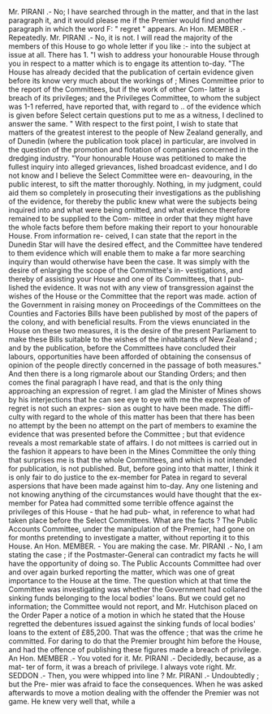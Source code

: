 Mr. PIRANI .- No; I have searched through in the matter, and that in the last paragraph it, and it would please me if the Premier would find another paragraph in which the word F: " regret " appears. An Hon. MEMBER .- Repeatedly. Mr. PIRANI .- No, it is not. I will read the majority of the members of this House to go whole letter if you like :- into the subject at issue at all. There has 1\. "I wish to address your honourable House through you in respect to a matter which is to engage its attention to-day. "The House has already decided that the publication of certain evidence given before its know very much about the workings of ; Mines Committee prior to the report of the Committees, but if the work of other Com- latter is a breach of its privileges; and the Privileges Committee, to whom the subject was 1-1 referred, have reported that, with regard to .. of the evidence which is given before Select certain questions put to me as a witness, I declined to answer the same. " With respect to the first point, I wish to state that matters of the greatest interest to the people of New Zealand generally, and of Dunedin (where the publication took place) in particular, are involved in the question of the promotion and flotation of companies concerned in the dredging industry. "Your honourable House was petitioned to make the fullest inquiry into alleged grievances, lished broadcast evidence, and I do not know and I believe the Select Committee were en- deavouring, in the public interest, to sift the matter thoroughly. Nothing, in my judgment, could aid them so completely in prosecuting their investigations as the publishing of the evidence, for thereby the public knew what were the subjects being inquired into and what were being omitted, and what evidence therefore remained to be supplied to the Com- mittee in order that they might have the whole facts before them before making their report to your honourable House. From information re- ceived, I can state that the report in the Dunedin Star will have the desired effect, and the Committee have tendered to them evidence which will enable them to make a far more searching inquiry than would otherwise have been the case. It was simply with the desire of enlarging the scope of the Committee's in- vestigations, and thereby of assisting your House and one of its Committees, that I pub- lished the evidence. It was not with any view of transgression against the wishes of the House or the Committee that the report was made. action of the Government in raising money on Proceedings of the Committees on the Counties and Factories Bills have been published by most of the papers of the colony, and with beneficial results. From the views enunciated in the House on these two measures, it is the desire of the present Parliament to make these Bills suitable to the wishes of the inhabitants of New Zealand ; and by the publication, before the Committees have concluded their labours, opportunities have been afforded of obtaining the consensus of opinion of the people directly concerned in the passage of both measures." And then there is a long rigmarole about our Standing Orders; and then comes the final paragraph I have read, and that is the only thing approaching an expression of regret. I am glad the Minister of Mines shows by his interjections that he can see eye to eye with me the expression of regret is not such an expres- sion as ought to have been made. The diffi- culty with regard to the whole of this matter has been that there has been no attempt by the been no attempt on the part of members to examine the evidence that was presented before the Committee ; but that evidence reveals a most remarkable state of affairs. I do not mittees is carried out in the fashion it appears to have been in the Mines Committee the only thing that surprises me is that the whole Committees, and which is not intended for publication, is not published. But, before going into that matter, I think it is only fair to do justice to the ex-member for Patea in regard to several aspersions that have been made against him to-day. Any one listening and not knowing anything of the circumstances would have thought that the ex-member for Patea had committed some terrible offence against the privileges of this House - that he had pub- what, in reference to what had taken place before the Select Committees. What are the facts ? The Public Accounts Committee, under the manipulation of the Premier, had gone on for months pretending to investigate a matter, without reporting it to this House. An Hon. MEMBER. - You are making the case. Mr. PIRANI .- No, I am stating the case ; if the Postmaster-General can contradict my facts he will have the opportunity of doing so. The Public Accounts Committee had over and over again burked reporting the matter, which was one of great importance to the House at the time. The question which at that time the Committee was investigating was whether the Government had collared the sinking funds belonging to the local bodies' loans. But we could get no information; the Committee would not report, and Mr. Hutchison placed on the Order Paper a notice of a motion in which he stated that the House regretted the debentures issued against the sinking funds of local bodies' loans to the extent of £85,200. That was the offence ; that was the crime he committed. For daring to do that the Premier brought him before the House, and had the offence of publishing these figures made a breach of privilege. An Hon. MEMBER .- You voted for it. Mr. PIRANI .- Decidedly, because, as a mat- ter of form, it was a breach of privilege. I always vote right. Mr. SEDDON .- Then, you were whipped into line ? Mr. PIRANI .- Undoubtedly ; but the Pre- mier was afraid to face the consequences. When he was asked afterwards to move a motion dealing with the offender the Premier was not game. He knew very well that, while a 